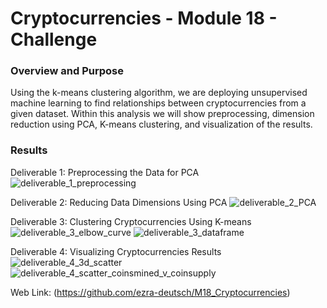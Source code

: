 # Cryptocurrencies - Module 18 - Challenge

### Overview and Purpose

Using the k-means clustering algorithm, we are deploying unsupervised machine learning to find relationships between cryptocurrencies from a given dataset. Within this analysis we will show preprocessing, dimension reduction using PCA, K-means clustering, and visualization of the results.

### Results

Deliverable 1: Preprocessing the Data for PCA
![deliverable_1_preprocessing](https://user-images.githubusercontent.com/88510296/146452861-2befb576-e085-40c5-8c03-834bf0980e44.png)

Deliverable 2: Reducing Data Dimensions Using PCA
![deliverable_2_PCA](https://user-images.githubusercontent.com/88510296/146452881-46cec9ad-21fe-4d1f-a50d-8862002ec05c.png)

Deliverable 3: Clustering Cryptocurrencies Using K-means
![deliverable_3_elbow_curve](https://user-images.githubusercontent.com/88510296/146452919-0c6c8ba8-31eb-4a5c-8983-497afddd50c9.png)
![deliverable_3_dataframe](https://user-images.githubusercontent.com/88510296/146452900-3760f27c-9187-4fc1-ae96-310a22c12b65.png)

Deliverable 4: Visualizing Cryptocurrencies Results
![deliverable_4_3d_scatter](https://user-images.githubusercontent.com/88510296/146452943-13fc35fb-8964-43dc-8010-ef7a6a26eae5.png)
![deliverable_4_scatter_coinsmined_v_coinsupply](https://user-images.githubusercontent.com/88510296/146452966-3a1b5c0a-10b4-42a8-8232-3d250fff3c00.png)

Web Link: (https://github.com/ezra-deutsch/M18_Cryptocurrencies)

